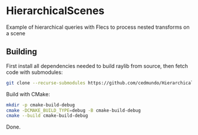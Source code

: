 # HierarchicalScenes

Example of hierarchical queries with Flecs to process nested transforms on a scene

## Building
First install all dependencies needed to build raylib from source, then fetch code with submodules:
```bash
git clone --recurse-submodules https://github.com/cedmundo/HierarchicalScenes.git
```
Build with CMake:
```bash
mkdir -p cmake-build-debug
cmake -DCMAKE_BUILD_TYPE=debug -B cmake-build-debug
cmake --build cmake-build-debug 
```
Done.